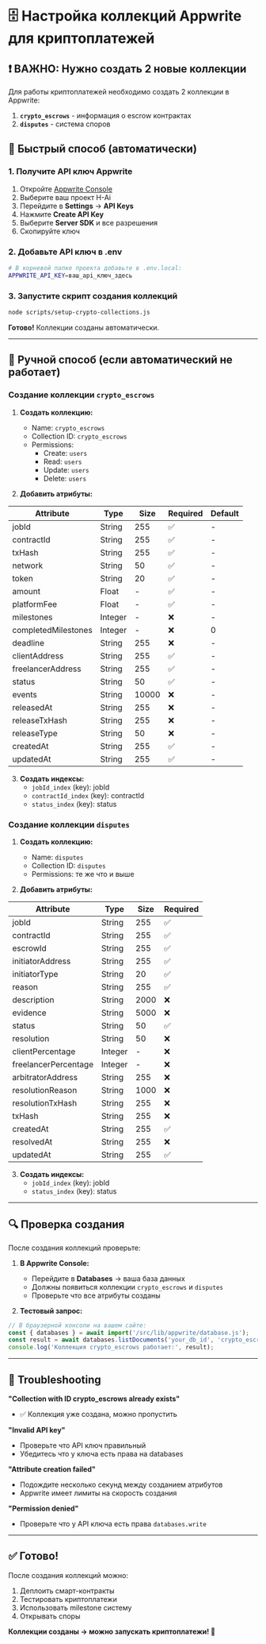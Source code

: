 # 🗄️ **Настройка коллекций Appwrite для криптоплатежей**

## **❗ ВАЖНО: Нужно создать 2 новые коллекции**

Для работы криптоплатежей необходимо создать 2 коллекции в Appwrite:
1. **`crypto_escrows`** - информация о escrow контрактах
2. **`disputes`** - система споров

## **🚀 Быстрый способ (автоматически)**

### 1. Получите API ключ Appwrite
1. Откройте [Appwrite Console](https://cloud.appwrite.io/)
2. Выберите ваш проект H-Ai
3. Перейдите в **Settings** → **API Keys**
4. Нажмите **Create API Key**
5. Выберите **Server SDK** и все разрешения
6. Скопируйте ключ

### 2. Добавьте API ключ в .env
```bash
# В корневой папке проекта добавьте в .env.local:
APPWRITE_API_KEY=ваш_api_ключ_здесь
```

### 3. Запустите скрипт создания коллекций
```bash
node scripts/setup-crypto-collections.js
```

**Готово!** Коллекции созданы автоматически.

---

## **🔧 Ручной способ (если автоматический не работает)**

### Создание коллекции `crypto_escrows`

1. **Создать коллекцию:**
   - Name: `crypto_escrows`
   - Collection ID: `crypto_escrows`
   - Permissions: 
     - Create: `users`
     - Read: `users` 
     - Update: `users`
     - Delete: `users`

2. **Добавить атрибуты:**

| Attribute | Type | Size | Required | Default |
|-----------|------|------|----------|---------|
| jobId | String | 255 | ✅ | - |
| contractId | String | 255 | ✅ | - |
| txHash | String | 255 | ✅ | - |
| network | String | 50 | ✅ | - |
| token | String | 20 | ✅ | - |
| amount | Float | - | ✅ | - |
| platformFee | Float | - | ✅ | - |
| milestones | Integer | - | ❌ | - |
| completedMilestones | Integer | - | ❌ | 0 |
| deadline | String | 255 | ❌ | - |
| clientAddress | String | 255 | ✅ | - |
| freelancerAddress | String | 255 | ✅ | - |
| status | String | 50 | ✅ | - |
| events | String | 10000 | ❌ | - |
| releasedAt | String | 255 | ❌ | - |
| releaseTxHash | String | 255 | ❌ | - |
| releaseType | String | 50 | ❌ | - |
| createdAt | String | 255 | ✅ | - |
| updatedAt | String | 255 | ✅ | - |

3. **Создать индексы:**
   - `jobId_index` (key): jobId
   - `contractId_index` (key): contractId
   - `status_index` (key): status

### Создание коллекции `disputes`

1. **Создать коллекцию:**
   - Name: `disputes`
   - Collection ID: `disputes`
   - Permissions: те же что и выше

2. **Добавить атрибуты:**

| Attribute | Type | Size | Required |
|-----------|------|------|----------|
| jobId | String | 255 | ✅ |
| contractId | String | 255 | ✅ |
| escrowId | String | 255 | ✅ |
| initiatorAddress | String | 255 | ✅ |
| initiatorType | String | 20 | ✅ |
| reason | String | 255 | ✅ |
| description | String | 2000 | ❌ |
| evidence | String | 5000 | ❌ |
| status | String | 50 | ✅ |
| resolution | String | 50 | ❌ |
| clientPercentage | Integer | - | ❌ |
| freelancerPercentage | Integer | - | ❌ |
| arbitratorAddress | String | 255 | ❌ |
| resolutionReason | String | 1000 | ❌ |
| resolutionTxHash | String | 255 | ❌ |
| txHash | String | 255 | ❌ |
| createdAt | String | 255 | ✅ |
| resolvedAt | String | 255 | ❌ |
| updatedAt | String | 255 | ✅ |

3. **Создать индексы:**
   - `jobId_index` (key): jobId
   - `status_index` (key): status

---

## **🔍 Проверка создания**

После создания коллекций проверьте:

1. **В Appwrite Console:**
   - Перейдите в **Databases** → ваша база данных
   - Должны появиться коллекции `crypto_escrows` и `disputes`
   - Проверьте что все атрибуты созданы

2. **Тестовый запрос:**
```javascript
// В браузерной консоли на вашем сайте:
const { databases } = await import('/src/lib/appwrite/database.js');
const result = await databases.listDocuments('your_db_id', 'crypto_escrows');
console.log('Коллекция crypto_escrows работает:', result);
```

---

## **🚨 Troubleshooting**

**"Collection with ID crypto_escrows already exists"**
- ✅ Коллекция уже создана, можно пропустить

**"Invalid API key"**
- Проверьте что API ключ правильный
- Убедитесь что у ключа есть права на databases

**"Attribute creation failed"**
- Подождите несколько секунд между созданием атрибутов
- Appwrite имеет лимиты на скорость создания

**"Permission denied"**
- Проверьте что у API ключа есть права `databases.write`

---

## **✅ Готово!**

После создания коллекций можно:
1. Деплоить смарт-контракты
2. Тестировать криптоплатежи
3. Использовать milestone систему
4. Открывать споры

**Коллекции созданы → можно запускать криптоплатежи! 🚀**